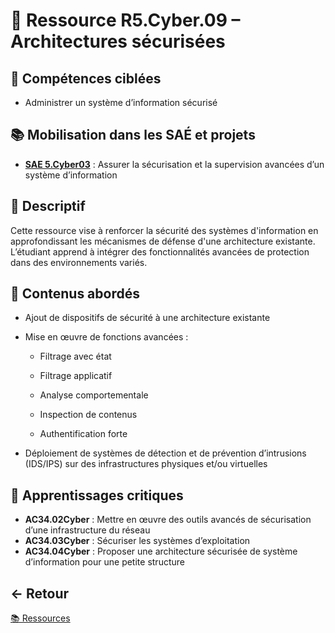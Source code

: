 # 📘 Ressource R5.Cyber.09 – Architectures sécurisées

## 🎯 Compétences ciblées

- Administrer un système d’information sécurisé

## 📚 Mobilisation dans les SAÉ et projets

- **[SAE 5.Cyber03](https://github.com/ThomasRubio/Portfolio/blob/main/SAE/SAE_5.Cyber.03/README.md)** : Assurer la sécurisation et la supervision avancées d’un système d’information

## 📝 Descriptif

Cette ressource vise à renforcer la sécurité des systèmes d'information en approfondissant les mécanismes de défense d'une architecture existante.
L’étudiant apprend à intégrer des fonctionnalités avancées de protection dans des environnements variés.

## 📖 Contenus abordés

- Ajout de dispositifs de sécurité à une architecture existante

- Mise en œuvre de fonctions avancées :

  - Filtrage avec état
    
  - Filtrage applicatif
    
  - Analyse comportementale
    
  - Inspection de contenus
    
  - Authentification forte

- Déploiement de systèmes de détection et de prévention d’intrusions (IDS/IPS) sur des infrastructures physiques et/ou virtuelles

## 🧠 Apprentissages critiques

- **AC34.02Cyber** : Mettre en œuvre des outils avancés de sécurisation d’une infrastructure du réseau
- **AC34.03Cyber** : Sécuriser les systèmes d’exploitation
- **AC34.04Cyber** : Proposer une architecture sécurisée de système d’information pour une petite structure

## ← Retour

[📚 Ressources](https://github.com/ThomasRubio/Portfolio/blob/main/RESSOURCES/README.md)

